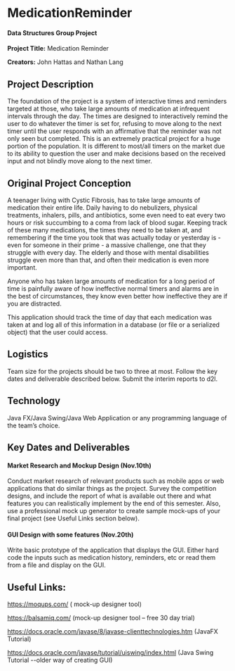 # MedicationReminder
#### Data Structures Group Project

**Project Title:** Medication Reminder

**Creators:** John Hattas and Nathan Lang

## Project Description

The foundation of the project is a system of interactive times and reminders targeted at those, who take large amounts of medication at infrequent intervals through the day. The times are designed to interactively remind the user to do whatever the timer is set for, refusing to move along to the next timer until the user responds with an affirmative that the reminder was not only seen but completed. This is an extremely practical project for a huge portion of the population. It is different to most/all timers on the market due to its ability to question the user and make decisions based on the received input and not blindly move along to the next timer.

## Original Project Conception

A teenager living with Cystic Fibrosis, has to take large amounts of medication their entire life. Daily having to do nebulizers, physical treatments, inhalers, pills, and antibiotics, some even need to eat every two hours or risk succumbing to a coma from lack of blood sugar. Keeping track of these many medications, the times they need to be taken at, and remembering if the time you took that was actually today or yesterday is - even for someone in their prime -   a massive challenge, one that they struggle with every day. The elderly and those with mental disabilities struggle even more than that, and often their medication is even more important.

Anyone who has taken large amounts of medication for a long period of time is painfully aware of how ineffective normal timers and alarms are in the best of circumstances, they know even better how ineffective they are if you are distracted.

This application should track the time of day that each medication was taken at and log all of this information in a database (or file or a serialized object) that the user could access.

## Logistics

Team size for the projects should be two to three at most. Follow the key dates and deliverable described below. Submit the interim reports to d2l.

## Technology

Java FX/Java Swing/Java Web Application or any programming language of the team’s choice.

## Key Dates and Deliverables

#### Market Research and Mockup Design (Nov.10th)

Conduct market research of relevant products such as mobile apps or web applications that do similar things as the project. Survey the competition designs, and include the report of what is available out there and what features you can realistically implement by the end of this semester. Also, use a professional mock up generator to create sample mock-ups of your final project (see Useful Links section below).

#### GUI Design with some features (Nov.20th)

Write basic prototype of the application that displays the GUI. Either hard code the inputs such as medication history, reminders, etc or read them from a file and display on the GUI.

## Useful Links:

https://moqups.com/ ( mock-up designer tool)

https://balsamiq.com/ (mock-up designer tool – free 30 day trial)

https://docs.oracle.com/javase/8/javase-clienttechnologies.htm (JavaFX Tutorial)

https://docs.oracle.com/javase/tutorial/uiswing/index.html (Java Swing Tutorial --older way of creating GUI)

 

 

 
